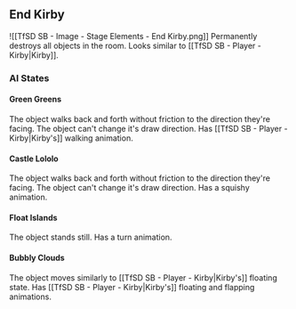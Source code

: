 ## End Kirby
![[TfSD SB - Image - Stage Elements - End Kirby.png]]
Permanently destroys all objects in the room. Looks similar to [[TfSD SB - Player - Kirby|Kirby]].
### AI States
#### Green Greens
The object walks back and forth without friction to the direction they're facing. The object can't change it's draw direction. Has [[TfSD SB - Player - Kirby|Kirby's]] walking animation.
#### Castle Lololo
The object walks back and forth without friction to the direction they're facing. The object can't change it's draw direction. Has a squishy animation.
#### Float Islands
The object stands still. Has a turn animation.
#### Bubbly Clouds
The object moves similarly to [[TfSD SB - Player - Kirby|Kirby's]] floating state. Has [[TfSD SB - Player - Kirby|Kirby's]] floating and flapping animations.